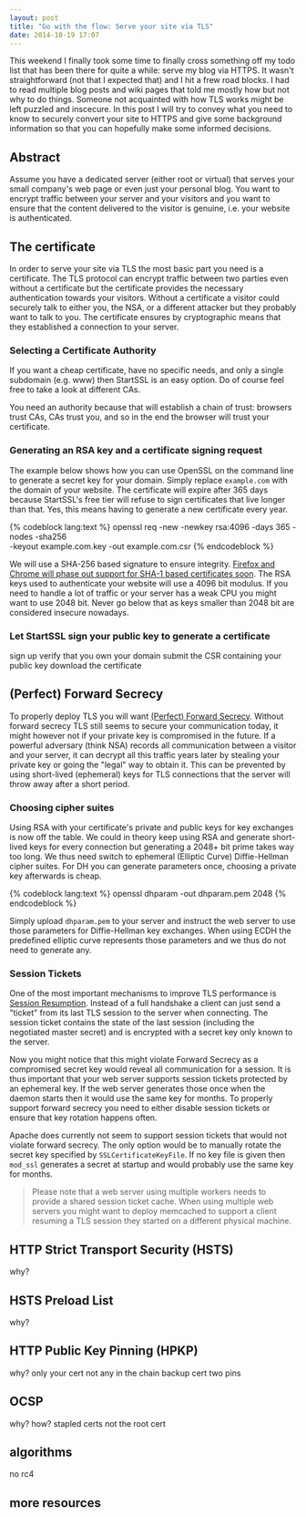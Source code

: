 ```yaml
---
layout: post
title: "Go with the flow: Serve your site via TLS"
date: 2014-10-19 17:07
---
```


This weekend I finally took some time to finally cross something off my todo
list that has been there for quite a while: serve my blog via HTTPS. It wasn't
straightforward (not that I expected that) and I hit a frew road blocks. I had
to read multiple blog posts and wiki pages that told me mostly how but not why
to do things. Someone not acquainted with how TLS works might be left puzzled
and inscecure. In this post I will try to convey what you need to know to
securely convert your site to HTTPS and give some background information so
that you can hopefully make some informed decisions.

## Abstract

Assume you have a dedicated server (either root or virtual) that serves your
small company's web page or even just your personal blog. You want to encrypt
traffic between your server and your visitors and you want to ensure that the
content delivered to the visitor is genuine, i.e. your website is authenticated.

## The certificate

In order to serve your site via TLS the most basic part you need is a
certificate. The TLS protocol can encrypt traffic between two parties even
without a certificate but the certificate provides the necessary authentication
towards your visitors. Without a certificate a visitor could securely talk to
either you, the NSA, or a different attacker but they probably want to talk to
you. The certificate ensures by cryptographic means that they established a
connection to your server.

### Selecting a Certificate Authority

If you want a cheap certificate, have no specific needs, and only a single
subdomain (e.g. www) then StartSSL is an easy option. Do of course feel free
to take a look at different CAs.

You need an authority because that will establish a chain of trust: browsers
trust CAs, CAs trust you, and so in the end the browser will trust your
certificate.

### Generating an RSA key and a certificate signing request

The example below shows how you can use OpenSSL on the command line to generate
a secret key for your domain. Simply replace `example.com` with the domain of
your website. The certificate will expire after 365 days because StartSSL's
free tier will refuse to sign certificates that live longer than that. Yes,
this means having to generate a new certificate every year.

{% codeblock lang:text %}
openssl req -new -newkey rsa:4096 -days 365 -nodes -sha256 \
  -keyout example.com.key -out example.com.csr
{% endcodeblock %}

We will use a SHA-256 based signature to ensure integrity.
[Firefox and Chrome will phase out support for SHA-1 based certificates soon](https://blog.mozilla.org/security/2014/09/23/phasing-out-certificates-with-sha-1-based-signature-algorithms/).
The RSA keys used to authenticate your website will use a 4096 bit modulus. If
you need to handle a lot of traffic or your server has a weak CPU you might
want to use 2048 bit. Never go below that as keys smaller than 2048 bit are
considered insecure nowadays.

### Let StartSSL sign your public key to generate a certificate

sign up
verify that you own your domain
submit the CSR containing your public key
download the certificate

## (Perfect) Forward Secrecy

To properly deploy TLS you will want
[(Perfect) Forward Secrecy](http://vincent.bernat.im/en/blog/2011-ssl-perfect-forward-secrecy.html).
Without forward secrecy TLS still seems to secure your communication today, it
might however not if your private key is compromised in the future. If a
powerful adversary (think NSA) records all communication between a visitor and
your server, it can decrypt all this traffic years later by stealing your
private key or going the "legal" way to obtain it. This can be prevented by
using short-lived (ephemeral) keys for TLS connections that the server will
throw away after a short period.

### Choosing cipher suites

Using RSA with your certificate's private and public keys for key exchanges is
now off the table. We could in theory keep using RSA and generate short-lived
keys for every connection but generating a 2048+ bit prime takes way too long.
We thus need switch to ephemeral (Elliptic Curve) Diffie-Hellman cipher suites.
For DH you can generate parameters once, choosing a private key afterwards is
cheap.

{% codeblock lang:text %}
openssl dhparam -out dhparam.pem 2048
{% endcodeblock %}

Simply upload `dhparam.pem` to your server and instruct the web server to use
those parameters for Diffie-Hellman key exchanges. When using ECDH the
predefined elliptic curve represents those parameters and we thus do not need
to generate any.

### Session Tickets

One of the most important mechanisms to improve TLS performance is
[Session Resumption](http://tools.ietf.org/html/rfc5077).
Instead of a full handshake a client can just send a "ticket" from its last
TLS session to the server when connecting. The session ticket contains the
state of the last session (including the negotiated master secret) and is
encrypted with a secret key only known to the server.

Now you might notice that this might violate Forward Secrecy as a compromised
secret key would reveal all communication for a session. It is thus important
that your web server supports session tickets protected by an ephemeral key.
If the web server generates those once when the daemon starts then it would
use the same key for months. To properly support forward secrecy you need to
either disable session tickets or ensure that key rotation happens often.

Apache does currently not seem to support session tickets that would not
violate forward secrecy. The only option would be to manually rotate the secret
key specified by `SSLCertificateKeyFile`. If no key file is given then `mod_ssl`
generates a secret at startup and would probably use the same key for months.

> Please note that a web server using multiple workers needs to provide a shared
> session ticket cache. When using multiple web servers you might want to deploy
> memcached to support a client resuming a TLS session they started on a
> different physical machine.

## HTTP Strict Transport Security (HSTS)

why?

## HSTS Preload List

why?

## HTTP Public Key Pinning (HPKP)

why?
only your cert not any in the chain
backup cert
two pins

## OCSP

why?
how? stapled certs
not the root cert

## algorithms

no rc4

## more resources
